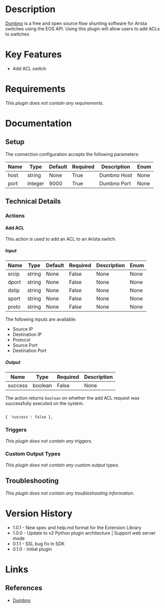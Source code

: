 # Description

[Dumbno](https://github.com/ncsa/dumbno) is a free and open source flow shunting software for Arista switches using the EOS API. Using this plugin will allow users to add ACLs to switches

# Key Features

* Add ACL switch

# Requirements

_This plugin does not contain any requirements._

# Documentation

## Setup

The connection configuration accepts the following parameters:

|Name|Type|Default|Required|Description|Enum|
|----|----|-------|--------|-----------|----|
|host|string|None|True|Dumbno Host|None|
|port|integer|9000|True|Dumbno Port|None|

## Technical Details

### Actions

#### Add ACL

This action is used to add an ACL to an Arista switch.

##### Input

|Name|Type|Default|Required|Description|Enum|
|----|----|-------|--------|-----------|----|
|srcip|string|None|False|None|None|
|dport|string|None|False|None|None|
|dstip|string|None|False|None|None|
|sport|string|None|False|None|None|
|proto|string|None|False|None|None|

The following inputs are available:

* Source IP
* Destination IP
* Protocol
* Source Port
* Destination Port

##### Output

|Name|Type|Required|Description|
|----|----|--------|-----------|
|success|boolean|False|None|

The action returns `boolean` on whether the add ACL request was successfully executed on the system.

```

{ 'success': false },

```

### Triggers

_This plugin does not contain any triggers._

### Custom Output Types

_This plugin does not contain any custom output types._

## Troubleshooting

_This plugin does not contain any troubleshooting information._

# Version History

* 1.0.1 - New spec and help.md format for the Extension Library
* 1.0.0 - Update to v2 Python plugin architecture | Support web server mode
* 0.1.1 - SSL bug fix in SDK
* 0.1.0 - Initial plugin

# Links

## References

* [Dumbno](https://github.com/ncsa/dumbno)

